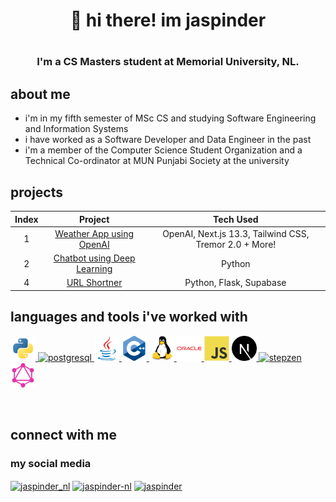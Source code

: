 <h1 align="center"> 👋  hi there! im jaspinder <h1>

<h3 align="center"> I'm a CS Masters student at Memorial University, NL. <h3>

## about me
* i'm in my fifth semester of MSc CS and studying Software Engineering and Information Systems
* i have worked as a Software Developer and Data Engineer in the past
* i'm a member of the Computer Science Student Organization and a Technical Co-ordinator at MUN Punjabi Society at the university

## projects

| Index | Project | Tech Used |
|:------:|:-----------------:|:------:|
|   1  |[Weather App using OpenAI](https://github.com/jaspinderkohli/weather-app-stepzen-nextjs)| OpenAI, Next.js 13.3, Tailwind CSS, Tremor 2.0 + More! |
|   2  |[Chatbot using Deep Learning](https://github.com/jaspinderkohli/chatbot-python)| Python |
|   4  |[URL Shortner](https://github.com/jaspinderkohli/URL_Shortner)| Python, Flask, Supabase |

## languages and tools i've worked with

<p align="left">
  <a href="https://www.python.org" target="_blank"> <img src="https://raw.githubusercontent.com/devicons/devicon/master/icons/python/python-original.svg" alt="python" width="40" height="40"/> </a>
  <a href="https://www.postgresql.org/" target="_blank"> <img src="https://www.postgresql.org/media/img/about/press/elephant.png" alt="postgresql" width="40" height="40"/> </a>
  <a href="https://www.java.com" target="_blank"> <img src="https://raw.githubusercontent.com/devicons/devicon/master/icons/java/java-original.svg" alt="java" width="40" height="40"/> </a>
  <a href="https://www.w3schools.com/cpp/" target="_blank"> <img src="https://raw.githubusercontent.com/devicons/devicon/master/icons/cplusplus/cplusplus-original.svg" alt="cplusplus" width="40" height="40"/> </a>
  <a href="https://www.linux.org/" target="_blank"> <img src="https://raw.githubusercontent.com/devicons/devicon/master/icons/linux/linux-original.svg" alt="linux" width="40" height="40"/> </a> 
  <a href="https://www.oracle.com/" target="_blank"> <img src="https://raw.githubusercontent.com/devicons/devicon/master/icons/oracle/oracle-original.svg" alt="oracle" width="40" height="40"/> </a>
  <a href="https://developer.mozilla.org/en-US/docs/Web/JavaScript" target="_blank"> <img src="https://raw.githubusercontent.com/devicons/devicon/master/icons/javascript/javascript-original.svg" alt="javascript" width="40" height="40"/> </a>
  <a href="https://nextjs.org/" target="_blank"> <img src="https://raw.githubusercontent.com/devicons/devicon/master/icons/nextjs/nextjs-original.svg" alt="nextjs" width="40" height="40" style="background-color: white;"/> </a>
  <a href="https://stepzen.com/" target="_blank"> <img src="https://stepzen.com/images/logo.svg" alt="stepzen" width="40" height="40"/> </a>
  <a href="https://graphql.org/" target="_blank"> <img src="https://raw.githubusercontent.com/devicons/devicon/master/icons/graphql/graphql-plain.svg" alt="graphql" width="40" height="40"/> </a>
</p>

<br>

## connect with me

<h3 align="left">my social media</h3>
<p align="left">
<a href="https://twitter.com/jaspinder_nl" target="blank"><img align="center" src="https://raw.githubusercontent.com/rahuldkjain/github-profile-readme-generator/master/src/images/icons/Social/twitter.svg" alt="jaspinder_nl" height="30" width="40" /></a>
<a href="https://www.linkedin.com/in/jaspinder-nl" target="blank"><img align="center" src="https://raw.githubusercontent.com/rahuldkjain/github-profile-readme-generator/master/src/images/icons/Social/linked-in-alt.svg" alt="jaspinder-nl" height="30" width="40" /></a>
<a href="https://leetcode.com/jaspinder" target="blank"><img align="center" src="https://raw.githubusercontent.com/rahuldkjain/github-profile-readme-generator/master/src/images/icons/Social/leet-code.svg" alt="jaspinder" height="30" width="40" /></a>
</p>
<br>

<!--
**jaspinderkohli/jaspinderkohli** is a ✨ _special_ ✨ repository because its `README.md` (this file) appears on your GitHub profile.

Here are some ideas to get you started:

- 🔭 I’m currently working on ...
- 🌱 I’m currently learning ...
- 👯 I’m looking to collaborate on ...
- 🤔 I’m looking for help with ...
- 💬 Ask me about ...
- 📫 How to reach me: ...
- 😄 Pronouns: ...
- ⚡ Fun fact: ...
-->
